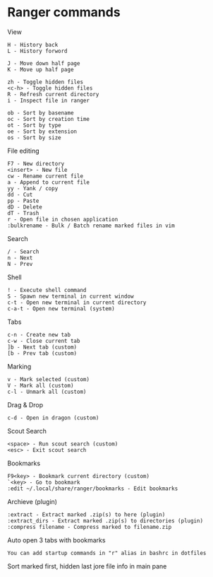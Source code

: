 # Ranger commands

View

    H - History back
    L - History forword

    J - Move down half page
    K - Move up half page

    zh - Toggle hidden files
    <c-h> - Toggle hidden files
    R - Refresh current directory
    i - Inspect file in ranger

    ob - Sort by basename
    oc - Sort by creation time
    ot - Sort by type
    oe - Sort by extension
    os - Sort by size

File editing

    F7 - New directory
    <insert> - New file
    cw - Rename current file
    a - Append to current file
    yy - Yank / copy
    dd - Cut
    pp - Paste
    dD - Delete
    dT - Trash
    r - Open file in chosen application
    :bulkrename - Bulk / Batch rename marked files in vim

Search

    / - Search
    n - Next
    N - Prev

Shell

    ! - Execute shell command
    S - Spawn new terminal in current window
    c-t - Open new terminal in current directory
    c-a-t - Open new terminal (system)

Tabs

    c-n - Create new tab
    c-w - Close current tab
    ]b - Next tab (custom)
    [b - Prev tab (custom)
    
Marking

    v - Mark selected (custom)
    V - Mark all (custom)
    c-l - Unmark all (custom)

Drag & Drop

    c-d - Open in dragon (custom)

Scout Search

    <space> - Run scout search (custom)
    <esc> - Exit scout search

Bookmarks

    F9<key> - Bookmark current directory (custom)
    `<key> - Go to bookmark
    :edit ~/.local/share/ranger/bookmarks - Edit bookmarks

Archieve (plugin)

    :extract - Extract marked .zip(s) to here (plugin)
    :extract_dirs - Extract marked .zip(s) to directories (plugin)
    :compress filename - Compress marked to filename.zip

Auto open 3 tabs with bookmarks
    
    You can add startup commands in "r" alias in bashrc in dotfiles

Sort marked first, hidden last
jore file info in main pane
